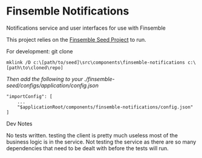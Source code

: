 # Finsemble Notifications
Notifications service and user interfaces for use with Finsemble

This project relies on the [Finsemble Seed Project](https://github.com/ChartIQ/finsemble-seed) to run.

For development:
git clone 

`mklink /D c:\[path/to/seed]\src\components\finsemble-notifications c:\[path\to\cloned\repo]`

 


_Then add the following to your ./finsemble-seed/configs/application/config.json_
``` 
"importConfig": [
    ...
    "$applicationRoot/components/finsemble-notifications/config.json"
] 
```



Dev Notes

No tests written. testing the client is pretty much useless most of the business logic is in the service. Not testing the service as there are so many dependencies that need to be dealt with before the tests will run.
